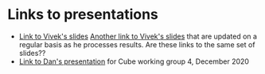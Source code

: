 # Links to presentations

 * [Link to Vivek's slides](https://docs.google.com/presentation/d/1PRPDNA1x2M7NH2Yg2pohXh0liPVpDgLEIZsqolpV8vY/edit?usp=sharing) [Another link to Vivek's slides](https://docs.google.com/presentation/d/1mlCGt4Ff1O0oGEuCG_GegYxOu7EX2WTZDvm1GAaQ_Tg/edit?usp=sharing) that are updated on a regular basis as he processes results. Are these links to the same set of slides??
 * [Link to Dan's presentation](https://thejacksonlaboratory.box.com/s/jtbvi2re1ot37hq60p4dcf5y959xw0g2) for Cube working group 4, December 2020
